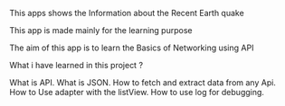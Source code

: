 
This apps shows the Information about the Recent Earth quake

This app is made mainly for the learning purpose

The aim of this app is to learn the  Basics of Networking using API


What i have learned in this project ?

What is API.
What is JSON.
How to fetch and extract data from  any Api.
How to Use adapter with the listView.
How to use log for debugging.



